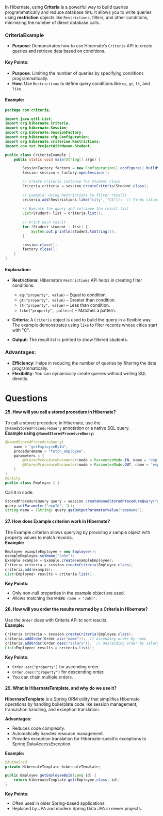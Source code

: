 
In Hibernate, using **Criteria** is a powerful way to build queries programmatically and reduce database hits. It allows you to write queries using **restriction** objects like `Restrictions`, filters, and other conditions, minimizing the number of direct database calls.

### **CriteriaExample**

- **Purpose**: Demonstrates how to use Hibernate’s `Criteria` API to create queries and retrieve data based on conditions.

#### **Key Points:**

- **Purpose**: Limiting the number of queries by specifying conditions programmatically.
- **How**: Use `Restrictions` to define query conditions like `eq`, `gt`, `lt`, and `like`.

#### **Example**:

```java
package com.criteria;

import java.util.List;
import org.hibernate.Criteria;
import org.hibernate.Session;
import org.hibernate.SessionFactory;
import org.hibernate.cfg.Configuration;
import org.hibernate.criterion.Restrictions;
import com.tut.ProjectWithMaven.Student;

public class CriteriaExample {
    public static void main(String[] args) {

        SessionFactory factory = new Configuration().configure().buildSessionFactory();
        Session session = factory.openSession();

        // Create Criteria instance for Student class
        Criteria criteria = session.createCriteria(Student.class);
        
        // Example: Using Restrictions to filter results
        criteria.add(Restrictions.like("city", "C%"));  // Finds cities starting with 'C'
        
        // Execute the query and retrieve the result list
        List<Student> list = criteria.list();
        
        // Print each result
        for (Student student : list) {
            System.out.println(student.toString());
        }

        session.close();
        factory.close();
    }
}
```

#### **Explanation**:

- **Restrictions**: Hibernate’s `Restrictions` API helps in creating filter conditions:
    
    - `eq("property", value)` – Equal to condition.
    - `gt("property", value)` – Greater than condition.
    - `lt("property", value)` – Less than condition.
    - `like("property", pattern)` – Matches a pattern.
- **Criteria**: A `Criteria` object is used to build the query in a flexible way. The example demonstrates using `like` to filter records whose cities start with "C".
    
- **Output**: The result list is printed to show filtered students.
    

### **Advantages**:

- **Efficiency**: Helps in reducing the number of queries by filtering the data programmatically.
- **Flexibility**: You can dynamically create queries without writing SQL directly.


# Questions

#### **25. How will you call a stored procedure in Hibernate?**

To call a stored procedure in Hibernate, use the `@NamedStoredProcedureQuery` annotation or a native SQL query.  
**Example using `@NamedStoredProcedureQuery`:**

```java
@NamedStoredProcedureQuery(
    name = "getEmployeeById",
    procedureName = "fetch_employee",
    parameters = {
        @StoredProcedureParameter(mode = ParameterMode.IN, name = "empId", type = Long.class),
        @StoredProcedureParameter(mode = ParameterMode.OUT, name = "empName", type = String.class)
    }
)
@Entity
public class Employee { }
```

Call it in code:

```java
StoredProcedureQuery query = session.createNamedStoredProcedureQuery("getEmployeeById");
query.setParameter("empId", 1L);
String name = (String) query.getOutputParameterValue("empName");
```

#### **27. How does Example criterion work in Hibernate?**

The Example criterion allows querying by providing a sample object with property values to match records.  
**Example:**

```java
Employee exampleEmployee = new Employee();
exampleEmployee.setName("John");
Example example = Example.create(exampleEmployee);
Criteria criteria = session.createCriteria(Employee.class);
criteria.add(example);
List<Employee> results = criteria.list();
```

**Key Points:**

- Only non-null properties in the example object are used.
- Allows matching like `WHERE name = 'John'`.

#### **28. How will you order the results returned by a Criteria in Hibernate?**

Use the `Order` class with Criteria API to sort results.  
**Example:**

```java
Criteria criteria = session.createCriteria(Employee.class);
criteria.addOrder(Order.asc("name"));  // Ascending order by name
criteria.addOrder(Order.desc("salary"));  // Descending order by salary
List<Employee> results = criteria.list();
```

**Key Points:**

- `Order.asc("property")` for ascending order.
- `Order.desc("property")` for descending order.
- You can chain multiple orders.

#### **29. What is HibernateTemplate, and why do we use it?**

**HibernateTemplate** is a Spring ORM utility that simplifies Hibernate operations by handling boilerplate code like session management, transaction handling, and exception translation.

**Advantages:**

- Reduces code complexity.
- Automatically handles resource management.
- Provides exception translation for Hibernate-specific exceptions to Spring DataAccessException.

**Example:**

```java
@Autowired
private HibernateTemplate hibernateTemplate;

public Employee getEmployeeById(Long id) {
    return hibernateTemplate.get(Employee.class, id);
}
```

**Key Points:**

- Often used in older Spring-based applications.
- Replaced by JPA and modern Spring Data JPA in newer projects.
